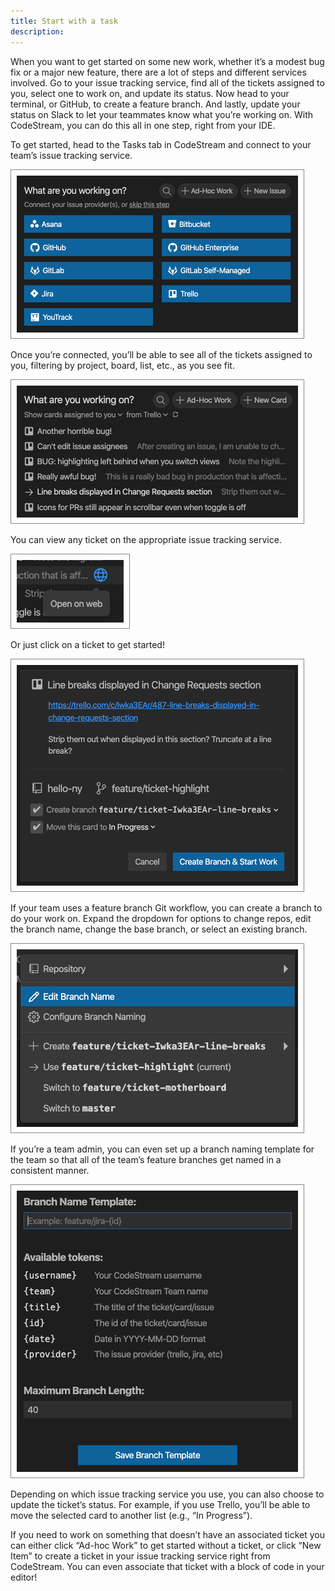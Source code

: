 ```yaml
---
title: Start with a task
description: 
---
```


When you want to get started on some new work, whether it’s a modest bug fix or
a major new feature, there are a lot of steps and different services involved.
Go to your issue tracking service, find all of the tickets assigned to you,
select one to work on, and update its status. Now head to your terminal, or
GitHub, to create a feature branch. And lastly, update your status on Slack to
let your teammates know what you’re working on. With CodeStream, you can do this
all in one step, right from your IDE.

To get started, head to the Tasks tab in CodeStream and connect to your team’s
issue tracking service.

![Connect Issue Tracker](../assets/images/WorkingOn-Connect.png)

Once you’re connected, you’ll be able to see all of the tickets assigned to you,
filtering by project, board, list, etc., as you see fit. 

![List of Tickets](../assets/images/WorkingOn-Tickets.png)

You can view any ticket on the appropriate issue tracking service.

![View Ticket](../assets/images/WorkingOn-OpenWeb.png)

Or just click on a ticket to get started!

![Start Work](../assets/images/StartWork.png)

If your team uses a feature branch Git workflow, you can create a branch to do
your work on. Expand the dropdown for options to change repos, edit the branch
name, change the base branch, or select an existing branch.

![Branch Details](../assets/images/StartWork-Branch.png)

If you’re a team admin, you can even set up a branch naming template for the
team so that all of the team’s feature branches get named in a consistent
manner.

![Branch Template](../assets/images/StartWork-BranchTemplate.png)

Depending on which issue tracking service you use, you can also choose to update
the ticket’s status. For example, if you use Trello, you’ll be able to move the
selected card to another list (e.g., “In Progress”).

If you need to work on something that doesn’t have an associated ticket you can
either click “Ad-hoc Work” to get started without a ticket, or click “New Item”
to create a ticket in your issue tracking service right from CodeStream. You can
even associate that ticket with a block of code in your editor!
